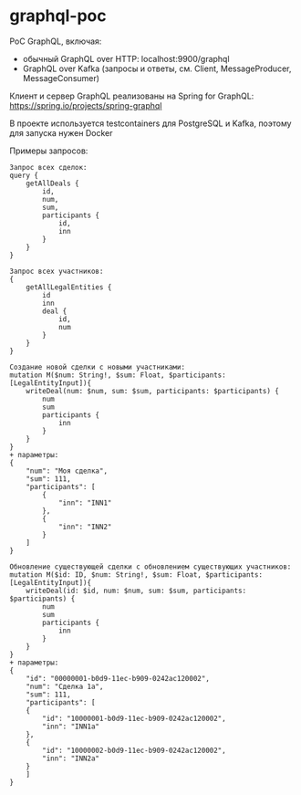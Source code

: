 # graphql-poc
PoC GraphQL, включая:
- обычный GraphQL over HTTP: localhost:9900/graphql
- GraphQL over Kafka (запросы и ответы, см. Client, MessageProducer, MessageConsumer)

Клиент и сервер GraphQL реализованы на Spring for GraphQL: https://spring.io/projects/spring-graphql

В проекте используется testcontainers для PostgreSQL и Kafka, поэтому для запуска нужен Docker

Примеры запросов:

    Запрос всех сделок:
    query {
        getAllDeals {
            id,
            num,
            sum,
            participants {
                id,
                inn
            }
        }
    }

    Запрос всех участников:
    {
        getAllLegalEntities {
            id
            inn
            deal {
                id,
                num
            }
        }
    }

    Создание новой сделки с новыми участниками:
    mutation M($num: String!, $sum: Float, $participants: [LegalEntityInput]){
        writeDeal(num: $num, sum: $sum, participants: $participants) {
            num
            sum
            participants {
                inn
            }
        }
    }
    + параметры:
    {
        "num": "Моя сделка",
        "sum": 111,
        "participants": [
            {
                "inn": "INN1"
            },
            {
                "inn": "INN2"
            }
        ]
    }

    Обновление существующей сделки с обновлением существующих участников:
    mutation M($id: ID, $num: String!, $sum: Float, $participants: [LegalEntityInput]){
        writeDeal(id: $id, num: $num, sum: $sum, participants: $participants) {
            num
            sum
            participants {
                inn
            }
        }
    }
    + параметры:
    {
        "id": "00000001-b0d9-11ec-b909-0242ac120002",
        "num": "Сделка 1a",
        "sum": 111,
        "participants": [
        {
            "id": "10000001-b0d9-11ec-b909-0242ac120002",
            "inn": "INN1a"
        },
        {
            "id": "10000002-b0d9-11ec-b909-0242ac120002",
            "inn": "INN2a"
        }
        ]
    }